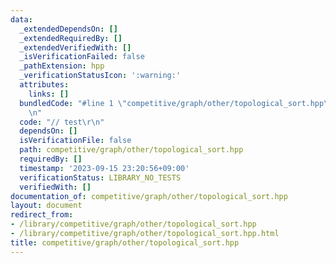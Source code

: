 ```yaml
---
data:
  _extendedDependsOn: []
  _extendedRequiredBy: []
  _extendedVerifiedWith: []
  _isVerificationFailed: false
  _pathExtension: hpp
  _verificationStatusIcon: ':warning:'
  attributes:
    links: []
  bundledCode: "#line 1 \"competitive/graph/other/topological_sort.hpp\"\n// test\r\
    \n"
  code: "// test\r\n"
  dependsOn: []
  isVerificationFile: false
  path: competitive/graph/other/topological_sort.hpp
  requiredBy: []
  timestamp: '2023-09-15 23:20:56+09:00'
  verificationStatus: LIBRARY_NO_TESTS
  verifiedWith: []
documentation_of: competitive/graph/other/topological_sort.hpp
layout: document
redirect_from:
- /library/competitive/graph/other/topological_sort.hpp
- /library/competitive/graph/other/topological_sort.hpp.html
title: competitive/graph/other/topological_sort.hpp
---
```

